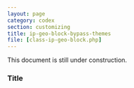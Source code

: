 ```yaml
---
layout: page
category: codex
section: customizing
title: ip-geo-block-bypass-themes
file: [class-ip-geo-block.php]
---
```


This document is still under construction.

<!--more-->

### Title ###

[IP-Geo-Block]: https://wordpress.org/plugins/ip-geo-block/ "WordPress › IP Geo Block « WordPress Plugins"
